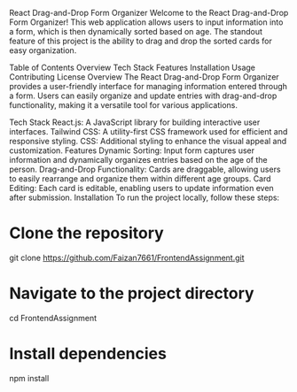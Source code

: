 React Drag-and-Drop Form Organizer
Welcome to the React Drag-and-Drop Form Organizer! This web application allows users to input information into a form, which is then dynamically sorted based on age. The standout feature of this project is the ability to drag and drop the sorted cards for easy organization.

Table of Contents
Overview
Tech Stack
Features
Installation
Usage
Contributing
License
Overview
The React Drag-and-Drop Form Organizer provides a user-friendly interface for managing information entered through a form. Users can easily organize and update entries with drag-and-drop functionality, making it a versatile tool for various applications.

Tech Stack
React.js: A JavaScript library for building interactive user interfaces.
Tailwind CSS: A utility-first CSS framework used for efficient and responsive styling.
CSS: Additional styling to enhance the visual appeal and customization.
Features
Dynamic Sorting: Input form captures user information and dynamically organizes entries based on the age of the person.
Drag-and-Drop Functionality: Cards are draggable, allowing users to easily rearrange and organize them within different age groups.
Card Editing: Each card is editable, enabling users to update information even after submission.
Installation
To run the project locally, follow these steps:

# Clone the repository
git clone https://github.com/Faizan7661/FrontendAssignment.git

# Navigate to the project directory
cd FrontendAssignment

# Install dependencies
npm install
